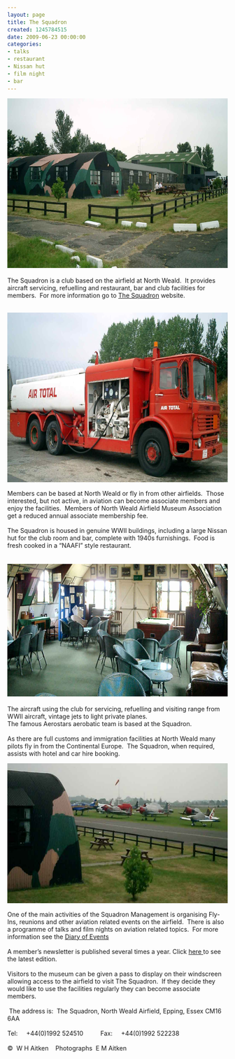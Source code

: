 ```yaml
---
layout: page
title: The Squadron
created: 1245784515
date: 2009-06-23 00:00:00
categories:
- talks
- restaurant
- Nissan hut
- film night
- bar
---
```

<p style="text-align: left;"><img height="388" width="680" alt="The Squadron Club at North Weald Airfield" src="/images/Squadron/Squadron2c.jpg" /><br /><br />The Squadron is a club based on the airfield at North Weald.&nbsp; It provides aircraft servicing, refuelling and restaurant, bar and club facilities for members.&nbsp; For more information go to <a href="http://www.nwflying.co.uk">The Squadron</a> website.
</p><p style="text-align: left;">&nbsp;<img height="388" width="680" alt="Refuelling service at North Weald Airfield" src="/images/Squadron/Fuel3c.jpg" /></p><p style="text-align: left;">Members can be based at North Weald or fly in from other airfields.&nbsp; Those interested, but not active, in aviation can become associate members and enjoy the facilities.&nbsp; Members of North Weald Airfield Museum Association get a reduced annual associate membership fee.<br /><br />The Squadron is housed in genuine WWII buildings, including a large Nissan hut for the club room and bar, complete with 1940s furnishings.&nbsp; Food is fresh cooked in a &ldquo;NAAFI&rdquo; style restaurant.<br /><br />&nbsp;<img height="303" width="680" alt="Bar at the Squadron Club" src="/images/Squadron/Club4b.jpg" /><br /><br />The aircraft using the club for servicing, refuelling and visiting range from WWII aircraft, vintage jets to light private planes.&nbsp; <br>The famous Aerostars aerobatic team is based at the Squadron.<br /><br />As there are full customs and immigration facilities at North Weald many pilots fly in from the Continental Europe.&nbsp; The Squadron, when required, assists with hotel and car hire booking.</p><p style="text-align: left;"><img height="320" width="680" alt="Planes outside the Squadron Club" src="/images/Squadron/planes2b.jpg" /></p><p style="text-align: left;">One of the main activities of the Squadron Management is organising Fly-Ins, reunions and other aviation related events on the airfield.&nbsp; There is also a programme of talks and film nights on aviation related topics.&nbsp; For more information see the <a href="/date-browser">Diary of Events</a> <br /><br />A member&rsquo;s newsletter is published several times a year.  Click <a href="http://www.nwflying.co.uk/Documents/Newsletter%20Sep%2009.pdf"> here </a> to see the latest edition.<br /><br />Visitors to the museum can be given a pass to display on their windscreen allowing access to the airfield to visit The Squadron.&nbsp; If they decide they would like to use the facilities regularly they can become associate members.<br /><br />&nbsp;The address is:&nbsp; The Squadron, North Weald Airfield, Epping, Essex CM16 6AA<br /><br />Tel:&nbsp;&nbsp;&nbsp;&nbsp; +44(0)1992 524510&nbsp;&nbsp;&nbsp;&nbsp;&nbsp;&nbsp;&nbsp;&nbsp;&nbsp; Fax:&nbsp;&nbsp;&nbsp;&nbsp; +44(0)1992 522238<br /><br />&copy;&nbsp; W H Aitken&nbsp;&nbsp;&nbsp; Photographs&nbsp; E M Aitken</p>
